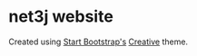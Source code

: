 # net3j website

Created using [Start Bootstrap's](http://startbootstrap.com/) 
[Creative](http://startbootstrap.com/template-overviews/creative/) theme.
